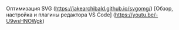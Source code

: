 Оптимизация SVG (https://jakearchibald.github.io/svgomg/)
[Обзор, настройка и плагины редактора VS Code] (https://youtu.be/-U9wsHNOWgk)